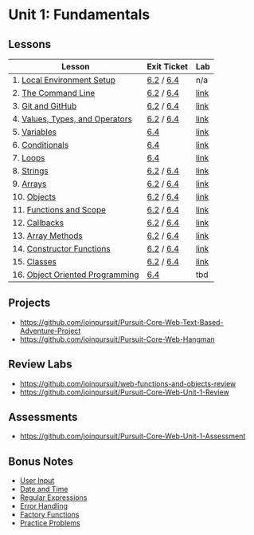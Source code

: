 # Unit 1: Fundamentals

## Lessons

| Lesson | Exit Ticket | Lab |
| --- | --- | --- |
| 1. [Local Environment Setup](./local_environment/README.md) | [6.2](https://canvas.instructure.com/courses/1605748/quizzes/3937197) / [6.4](https://canvas.instructure.com/courses/1705731/assignments/12465198) | n/a |
| 2. [The Command Line](./the_command_line/README.md) | [6.2](https://canvas.instructure.com/courses/1705731/quizzes/4239876) / [6.4](https://canvas.instructure.com/courses/1705731/assignments/12465189) | [link](https://github.com/joinpursuit/PCNWLab-Command-Line/tree/454ec68e8986c55a977637f161991a1c02605f21) |
| 3. [Git and GitHub](./git_and_github/README.md) | [6.2](https://canvas.instructure.com/courses/1605748/quizzes/3869510) / [6.4](https://canvas.instructure.com/courses/1705731/assignments/12465190) | [link](https://github.com/joinpursuit/git_github_assignment) | 
| 4. [Values, Types, and Operators](./values_types_operators/README.md) | [6.2](https://canvas.instructure.com/courses/1705731/quizzes/4254541) / [6.4](https://canvas.instructure.com/courses/1705731/assignments/12501906) | [link](https://github.com/joinpursuit/values_types_operators_assignment/blob/master/README.md) |
| 5. [Variables](./variables/README.md) | [6.4](https://canvas.instructure.com/courses/1705731/quizzes/4276467) | [link](https://github.com/joinpursuit/variable_assignment/blob/master/README.md) |
| 6. [Conditionals](./conditionals/README.md) | [6.4](https://canvas.instructure.com/courses/1705731/assignments/12565344) | [link](https://github.com/joinpursuit/conditional_assignment/blob/master/README.md) |
| 7. [Loops](./loops/README.md) | [6.4](https://canvas.instructure.com/courses/1705731/quizzes/4283869) | [link](https://github.com/joinpursuit/loops_assignment/blob/master/README.md) |
| 8. [Strings](./strings/README.md) | [6.2](https://canvas.instructure.com/courses/1605748/quizzes/3988761) / [6.4](https://canvas.instructure.com/courses/1705731/assignments/12465181) | [link](https://github.com/joinpursuit/string_assignment/blob/master/README.md) |
| 9. [Arrays](./arrays/README.md) | [6.2](https://canvas.instructure.com/courses/1605748/quizzes/3996803) / [6.4](https://canvas.instructure.com/courses/1705731/assignments/12465199) | [link](https://github.com/joinpursuit/arrays_assignment) |
| 10. [Objects](./objects/README.md) | [6.2](https://canvas.instructure.com/courses/1605748/quizzes/4005988) / [6.4](https://canvas.instructure.com/courses/1705731/assignments/12465192) | [link](https://github.com/joinpursuit/Pursuit-Core-Web-Objects-Lab) |
| 11. [Functions and Scope](./functions/README.md) | [6.2](https://canvas.instructure.com/courses/1605748/quizzes/4006749) / [6.4](https://canvas.instructure.com/courses/1705731/quizzes/4380968) | [link](https://github.com/joinpursuit/functions_and_scope_assignment/blob/master/README.md) |
| 12. [Callbacks](https://github.com/joinpursuit/Pursuit-Core-Web/blob/6_2/fundamentals/callbacks/README.md) | [6.2](https://canvas.instructure.com/courses/1605748/quizzes/4012741) / [6.4](https://canvas.instructure.com/courses/1705731/assignments/12465178) | [link](https://github.com/joinpursuit/callback_assignment/blob/master/README.md) |
| 13. [Array Methods](./array_methods/README.md) | [6.2](https://canvas.instructure.com/courses/1605748/quizzes/4026758) / [6.4](https://canvas.instructure.com/courses/1705731/assignments/12465195) | [link](https://github.com/joinpursuit/array_methods_assignment/blob/master/README.md) |
| 14. [Constructor Functions](./constructor_functions/README.md) | [6.2](https://canvas.instructure.com/courses/1605748/quizzes/4046242) / [6.4](https://canvas.instructure.com/courses/1705731/assignments/12465191) | [link](https://github.com/joinpursuit/constructor_assignment/blob/master/README.md) |
| 15. [Classes](./classes/README.md) | [6.2](https://canvas.instructure.com/courses/1605748/quizzes/4046241) / [6.4](https://canvas.instructure.com/courses/1705731/assignments/12465184) | [link](https://github.com/joinpursuit/classes_assignment/blob/master/README.md) |
| 16. [Object Oriented Programming](https://github.com/joinpursuit/Pursuit-Core-Web/tree/master/fundamentals/object-oriented-programming) | [6.4]() | tbd |

## Projects

- https://github.com/joinpursuit/Pursuit-Core-Web-Text-Based-Adventure-Project
- https://github.com/joinpursuit/Pursuit-Core-Web-Hangman

## Review Labs

- https://github.com/joinpursuit/web-functions-and-objects-review
- https://github.com/joinpursuit/Pursuit-Core-Web-Unit-1-Review

## Assessments

- https://github.com/joinpursuit/Pursuit-Core-Web-Unit-1-Assessment

## Bonus Notes

* [User Input](./user_input/README.md)
* [Date and Time](./date_and_time/README.md)
* [Regular Expressions](./regex/README.md)
* [Error Handling](./error_handling/README.md)
* [Factory Functions](./factory_functions/README.md)
* [Practice Problems](./practice_problems/unit_1_practice_problems.md)
